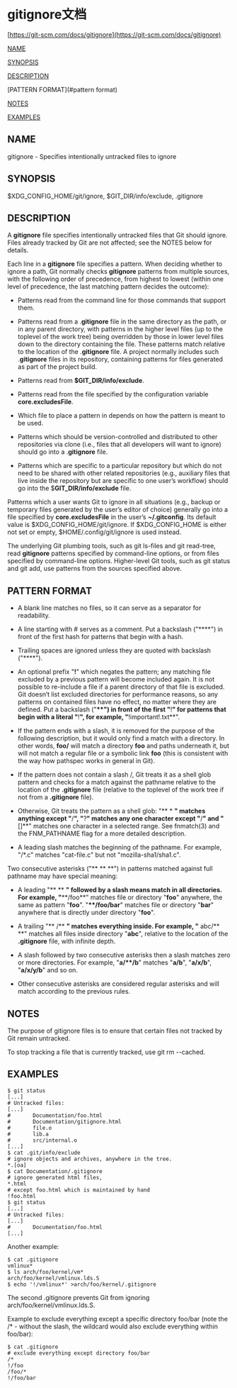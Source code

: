 # gitignore文档 #

[https://git-scm.com/docs/gitignore](https://git-scm.com/docs/gitignore)

[NAME](#name)

[SYNOPSIS](#synopsis)

[DESCRIPTION](#description)

[PATTERN FORMAT](#pattern format)

[NOTES](#notes)

[EXAMPLES](#examples)

## NAME ##
gitignore - Specifies intentionally untracked files to ignore

## SYNOPSIS ##
$XDG_CONFIG_HOME/git/ignore, $GIT_DIR/info/exclude, .gitignore

## DESCRIPTION ##
A **gitignore** file specifies intentionally untracked files that Git should ignore. Files already tracked by Git are not affected; see the NOTES below for details.

Each line in a **gitignore** file specifies a pattern. When deciding whether to ignore a path, Git normally checks **gitignore** patterns from multiple sources, with the following order of precedence, from highest to lowest (within one level of precedence, the last matching pattern decides the outcome):

- Patterns read from the command line for those commands that support them.

- Patterns read from a .**gitignore** file in the same directory as the path, or in any parent directory, with patterns in the higher level files (up to the toplevel of the work tree) being overridden by those in lower level files down to the directory containing the file. These patterns match relative to the location of the .**gitignore** file. A project normally includes such .**gitignore** files in its repository, containing patterns for files generated as part of the project build.

- Patterns read from **$GIT_DIR/info/exclude**.

- Patterns read from the file specified by the configuration variable **core.excludesFile**.

- Which file to place a pattern in depends on how the pattern is meant to be used.

- Patterns which should be version-controlled and distributed to other repositories via clone (i.e., files that all developers will want to ignore) should go into a .**gitignore** file.

- Patterns which are specific to a particular repository but which do not need to be shared with other related repositories (e.g., auxiliary files that live inside the repository but are specific to one user’s workflow) should go into the $**GIT_DIR/info/exclude** file.

Patterns which a user wants Git to ignore in all situations (e.g., backup or temporary files generated by the user’s editor of choice) generally go into a file specified by **core.excludesFile** in the user’s **~/.gitconfig**. Its default value is $XDG_CONFIG_HOME/git/ignore. If $XDG_CONFIG_HOME is either not set or empty, $HOME/.config/git/ignore is used instead.

The underlying Git plumbing tools, such as git ls-files and git read-tree, read **gitignore** patterns specified by command-line options, or from files specified by command-line options. Higher-level Git tools, such as git status and git add, use patterns from the sources specified above.

## PATTERN FORMAT ##

- A blank line matches no files, so it can serve as a separator for readability.

- A line starting with # serves as a comment. Put a backslash ("**\**") in front of the first hash for patterns that begin with a hash.

- Trailing spaces are ignored unless they are quoted with backslash ("**\**").

- An optional prefix "**!**" which negates the pattern; any matching file excluded by a previous pattern will become included again. It is not possible to re-include a file if a parent directory of that file is excluded. Git doesn’t list excluded directories for performance reasons, so any patterns on contained files have no effect, no matter where they are defined. Put a backslash ("**\**") in front of the first "**!**" for patterns that begin with a literal "**!**", for example, "**\!important!.txt**".

- If the pattern ends with a slash, it is removed for the purpose of the following description, but it would only find a match with a directory. In other words, **foo/** will match a directory **foo** and paths underneath it, but will not match a regular file or a symbolic link **foo** (this is consistent with the way how pathspec works in general in Git).

- If the pattern does not contain a slash /, Git treats it as a shell glob pattern and checks for a match against the pathname relative to the location of the **.gitignore** file (relative to the toplevel of the work tree if not from a **.gitignore** file).

- Otherwise, Git treats the pattern as a shell glob: "** * **" matches anything except "**/**", "**?**" matches any one character except "**/**" and "**[]**" matches one character in a selected range. See fnmatch(3) and the FNM_PATHNAME flag for a more detailed description.

- A leading slash matches the beginning of the pathname. For example, "/*.c" matches "cat-file.c" but not "mozilla-sha1/sha1.c".

Two consecutive asterisks ("** \*\* **") in patterns matched against full pathname may have special meaning:

- A leading "** \*\* **" followed by a slash means match in all directories. For example, "**\*\*/foo**" matches file or directory "**foo**" anywhere, the same as pattern "**foo**". "**\*\*/foo/bar**" matches file or directory "**bar**" anywhere that is directly under directory "**foo**".

- A trailing "** /\*\* **" matches everything inside. For example, "** abc/\*\* **" matches all files inside directory "**abc**", relative to the location of the **.gitignore** file, with infinite depth.

- A slash followed by two consecutive asterisks then a slash matches zero or more directories. For example, "**a/\*\*/b**" matches "**a/b**", "**a/x/b**", "**a/x/y/b**" and so on.

- Other consecutive asterisks are considered regular asterisks and will match according to the previous rules.

## NOTES ##
The purpose of gitignore files is to ensure that certain files not tracked by Git remain untracked.

To stop tracking a file that is currently tracked, use git rm --cached.

## EXAMPLES ##

    $ git status
    [...]
    # Untracked files:
    [...]
    #       Documentation/foo.html
    #       Documentation/gitignore.html
    #       file.o
    #       lib.a
    #       src/internal.o
    [...]
    $ cat .git/info/exclude
    # ignore objects and archives, anywhere in the tree.
    *.[oa]
    $ cat Documentation/.gitignore
    # ignore generated html files,
    *.html
    # except foo.html which is maintained by hand
    !foo.html
    $ git status
    [...]
    # Untracked files:
    [...]
    #       Documentation/foo.html
    [...]

Another example:

    $ cat .gitignore
    vmlinux*
    $ ls arch/foo/kernel/vm*
    arch/foo/kernel/vmlinux.lds.S
    $ echo '!/vmlinux*' >arch/foo/kernel/.gitignore

The second .gitignore prevents Git from ignoring arch/foo/kernel/vmlinux.lds.S.

Example to exclude everything except a specific directory foo/bar (note the /* - without the slash, the wildcard would also exclude everything within foo/bar):

    $ cat .gitignore
    # exclude everything except directory foo/bar
    /*
    !/foo
    /foo/*
    !/foo/bar
